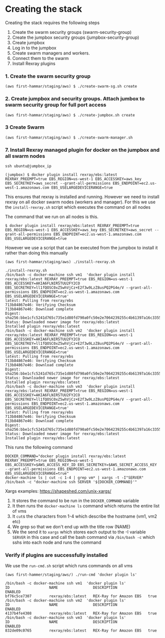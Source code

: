 # Creating the stack

Creating the stack requires the following steps

1. Create the swarm security groups (swarm-security-group)
2. Create the jumpbox security groups (jumpbox-security-group)
3. Create jumpbox
4. Log in to the jumpbox
5. Create swarm managers and workers. 
6. Connect them to the swarm
7. Install Rexray plugins


### 1. Create the swarm security group

```
(aws first-hammar/staging/aws) $ ./create-swarm-sg.sh create
```

### 2. Create jumpbox and security groups. Attach jumbox to swarm security group for full port access

```
(aws first-hammar/staging/aws) $ ./create-jumpbox.sh create
```

### 3 Create Swarm
```
(aws first-hammar/staging/aws) $ ./create-swarm-manager.sh
```

### 7. Install Rexray managed plugin for docker on the jumpbox and all swarm nodes

```
ssh ubuntu@jumpbox_ip

(jumpbox) $ docker plugin install rexray/ebs:latest REXRAY_PREEMPT=true EBS_REGION=us-west-1 EBS_ACCESSKEY=aws_key EBS_SECRETKEY=aws_secret --grant-all-permissions EBS_ENDPOINT=ec2.us-west-1.amazonaws.com EBS_USELARGEDEVICERANGE=true

```

This ensures that rexray is installed and running. However we need to install rexray on all docker swarm nodes (workers and manager). For this we use the `install-rexray.sh` script which executes the command on all nodes

The command that we run on all nodes is this.

```
$ docker plugin install rexray/ebs:latest REXRAY_PREEMPT=true EBS_REGION=us-west-1 EBS_ACCESSKEY=aws_key EBS_SECRETKEY=aws_secret --grant-all-permissions EBS_ENDPOINT=ec2.us-west-1.amazonaws.com EBS_USELARGEDEVICERANGE=true
```

However we use a script that can be executed from the jumpbox to install it rather than doing this manually

```
(aws first-hammar/staging/aws) ./install-rexray.sh

./install-rexray.sh 
/bin/bash -c docker-machine ssh vm1  'docker plugin install rexray/ebs:latest REXRAY_PREEMPT=true EBS_REGION=us-west-1 EBS_ACCESSKEY=AKIA6FLNIRSTUU2FY2CO EBS_SECRETKEY=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 --grant-all-permissions EBS_ENDPOINT=ec2.us-west-1.amazonaws.com EBS_USELARGEDEVICERANGE=true' 
latest: Pulling from rexray/ebs
713b84867e46: Verifying Checksum
713b84867e46: Download complete
Digest: sha256:bbe1cfc5241d765c735e1d80fd790a0fc50e2e7064239255c4b61397a16c3355
Status: Downloaded newer image for rexray/ebs:latest
Installed plugin rexray/ebs:latest
/bin/bash -c docker-machine ssh vm2  'docker plugin install rexray/ebs:latest REXRAY_PREEMPT=true EBS_REGION=us-west-1 EBS_ACCESSKEY=AKIA6FLNIRSTUU2FY2CO EBS_SECRETKEY=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 --grant-all-permissions EBS_ENDPOINT=ec2.us-west-1.amazonaws.com EBS_USELARGEDEVICERANGE=true' 
latest: Pulling from rexray/ebs
713b84867e46: Verifying Checksum
713b84867e46: Download complete
Digest: sha256:bbe1cfc5241d765c735e1d80fd790a0fc50e2e7064239255c4b61397a16c3355
Status: Downloaded newer image for rexray/ebs:latest
Installed plugin rexray/ebs:latest
/bin/bash -c docker-machine ssh vm3  'docker plugin install rexray/ebs:latest REXRAY_PREEMPT=true EBS_REGION=us-west-1 EBS_ACCESSKEY=AKIA6FLNIRSTUU2FY2CO EBS_SECRETKEY=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 --grant-all-permissions EBS_ENDPOINT=ec2.us-west-1.amazonaws.com EBS_USELARGEDEVICERANGE=true' 
latest: Pulling from rexray/ebs
713b84867e46: Verifying Checksum
713b84867e46: Download complete
Digest: sha256:bbe1cfc5241d765c735e1d80fd790a0fc50e2e7064239255c4b61397a16c3355
Status: Downloaded newer image for rexray/ebs:latest
Installed plugin rexray/ebs:latest

```

This runs the following command

```
DOCKER_COMMAND="docker plugin install rexray/ebs:latest REXRAY_PREEMPT=true EBS_REGION=us-west-1 EBS_ACCESSKEY=$AWS_ACCESS_KEY_ID EBS_SECRETKEY=$AWS_SECRET_ACCESS_KEY --grant-all-permissions EBS_ENDPOINT=ec2.us-west-1.amazonaws.com EBS_USELARGEDEVICERANGE=true"
docker-machine ls | cut -c 1-4 | grep vm* | xargs -t -I"SERVER" /bin/bash -c "docker-machine ssh SERVER '${DOCKER_COMMAND}'"
```

Xargs examples: https://shapeshed.com/unix-xargs/

1. It stores the command to be run in the `DOCKER_COMMAND` variable
2. It then runs the `docker-machine ls` command which returns the entire list of vms
3. It `cut`s the characters from 1-4 which describe the hostname (vm1, vm2 etc)
4. We grep so that we don't end up with the title row (NAME)
5. We the send it to `xargs` which stores each output to the -I variable `SERVER` in this case and call the bash command via `/bin/bash -c` which sshs into each node and runs the command

### Verify if plugins are successfully installed

We use the `run-cmd.sh` script which runs commands on all vms

```
(aws first-hammer/staging/aws/) ./run-cmd 'docker plugin ls'

/bin/bash -c docker-machine ssh vm1  'docker plugin ls' 
ID                  NAME                DESCRIPTION              ENABLED
bf76c5ce7307        rexray/ebs:latest   REX-Ray for Amazon EBS   true
/bin/bash -c docker-machine ssh vm2  'docker plugin ls' 
ID                  NAME                DESCRIPTION              ENABLED
4137b4fe4308        rexray/ebs:latest   REX-Ray for Amazon EBS   true
/bin/bash -c docker-machine ssh vm3  'docker plugin ls' 
ID                  NAME                DESCRIPTION              ENABLED
832de09c0765        rexray/ebs:latest   REX-Ray for Amazon EBS   true

```
